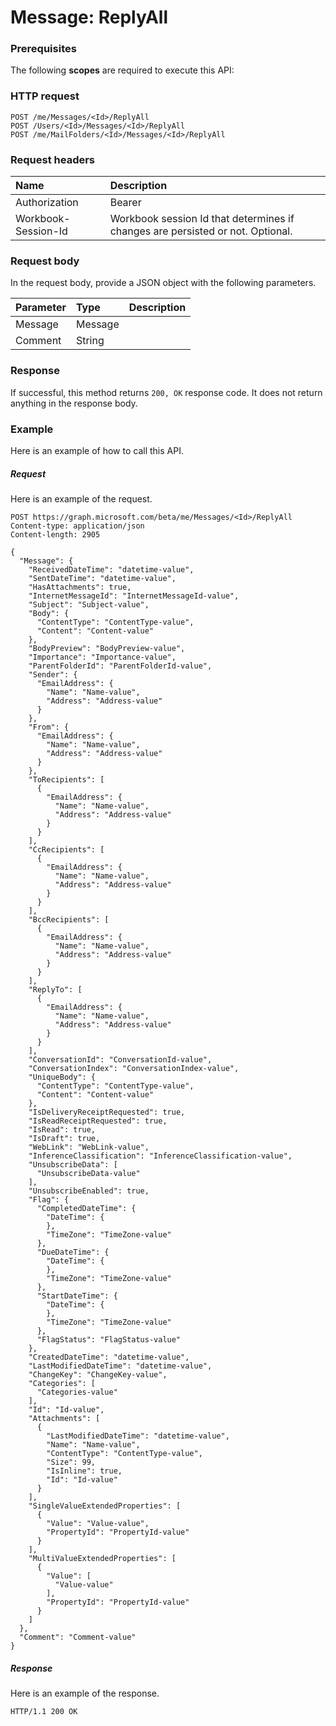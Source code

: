 # Message: ReplyAll


### Prerequisites
The following **scopes** are required to execute this API: 
### HTTP request
<!-- { "blockType": "ignored" } -->
```http
POST /me/Messages/<Id>/ReplyAll
POST /Users/<Id>/Messages/<Id>/ReplyAll
POST /me/MailFolders/<Id>/Messages/<Id>/ReplyAll

```
### Request headers
| Name       | Description|
|:---------------|:----------|
| Authorization  | Bearer <code>|
| Workbook-Session-Id  | Workbook session Id that determines if changes are persisted or not. Optional.|

### Request body
In the request body, provide a JSON object with the following parameters.

| Parameter	   | Type	|Description|
|:---------------|:--------|:----------|
|Message|Message||
|Comment|String||

### Response
If successful, this method returns `200, OK` response code. It does not return anything in the response body.

### Example
Here is an example of how to call this API.
##### Request
Here is an example of the request.
<!-- {
  "blockType": "request",
  "name": "message_replyall"
}-->
```http
POST https://graph.microsoft.com/beta/me/Messages/<Id>/ReplyAll
Content-type: application/json
Content-length: 2905

{
  "Message": {
    "ReceivedDateTime": "datetime-value",
    "SentDateTime": "datetime-value",
    "HasAttachments": true,
    "InternetMessageId": "InternetMessageId-value",
    "Subject": "Subject-value",
    "Body": {
      "ContentType": "ContentType-value",
      "Content": "Content-value"
    },
    "BodyPreview": "BodyPreview-value",
    "Importance": "Importance-value",
    "ParentFolderId": "ParentFolderId-value",
    "Sender": {
      "EmailAddress": {
        "Name": "Name-value",
        "Address": "Address-value"
      }
    },
    "From": {
      "EmailAddress": {
        "Name": "Name-value",
        "Address": "Address-value"
      }
    },
    "ToRecipients": [
      {
        "EmailAddress": {
          "Name": "Name-value",
          "Address": "Address-value"
        }
      }
    ],
    "CcRecipients": [
      {
        "EmailAddress": {
          "Name": "Name-value",
          "Address": "Address-value"
        }
      }
    ],
    "BccRecipients": [
      {
        "EmailAddress": {
          "Name": "Name-value",
          "Address": "Address-value"
        }
      }
    ],
    "ReplyTo": [
      {
        "EmailAddress": {
          "Name": "Name-value",
          "Address": "Address-value"
        }
      }
    ],
    "ConversationId": "ConversationId-value",
    "ConversationIndex": "ConversationIndex-value",
    "UniqueBody": {
      "ContentType": "ContentType-value",
      "Content": "Content-value"
    },
    "IsDeliveryReceiptRequested": true,
    "IsReadReceiptRequested": true,
    "IsRead": true,
    "IsDraft": true,
    "WebLink": "WebLink-value",
    "InferenceClassification": "InferenceClassification-value",
    "UnsubscribeData": [
      "UnsubscribeData-value"
    ],
    "UnsubscribeEnabled": true,
    "Flag": {
      "CompletedDateTime": {
        "DateTime": {
        },
        "TimeZone": "TimeZone-value"
      },
      "DueDateTime": {
        "DateTime": {
        },
        "TimeZone": "TimeZone-value"
      },
      "StartDateTime": {
        "DateTime": {
        },
        "TimeZone": "TimeZone-value"
      },
      "FlagStatus": "FlagStatus-value"
    },
    "CreatedDateTime": "datetime-value",
    "LastModifiedDateTime": "datetime-value",
    "ChangeKey": "ChangeKey-value",
    "Categories": [
      "Categories-value"
    ],
    "Id": "Id-value",
    "Attachments": [
      {
        "LastModifiedDateTime": "datetime-value",
        "Name": "Name-value",
        "ContentType": "ContentType-value",
        "Size": 99,
        "IsInline": true,
        "Id": "Id-value"
      }
    ],
    "SingleValueExtendedProperties": [
      {
        "Value": "Value-value",
        "PropertyId": "PropertyId-value"
      }
    ],
    "MultiValueExtendedProperties": [
      {
        "Value": [
          "Value-value"
        ],
        "PropertyId": "PropertyId-value"
      }
    ]
  },
  "Comment": "Comment-value"
}
```

##### Response
Here is an example of the response. 
<!-- {
  "blockType": "response",
  "truncated": true,
  "@odata.type": "microsoft.graph.None"
} -->
```http
HTTP/1.1 200 OK
```

<!-- uuid: 8fcb5dbc-d5aa-4681-8e31-b001d5168d79
2015-10-25 14:57:30 UTC -->
<!-- {
  "type": "#page.annotation",
  "description": "Message: ReplyAll",
  "keywords": "",
  "section": "documentation",
  "tocPath": ""
}-->